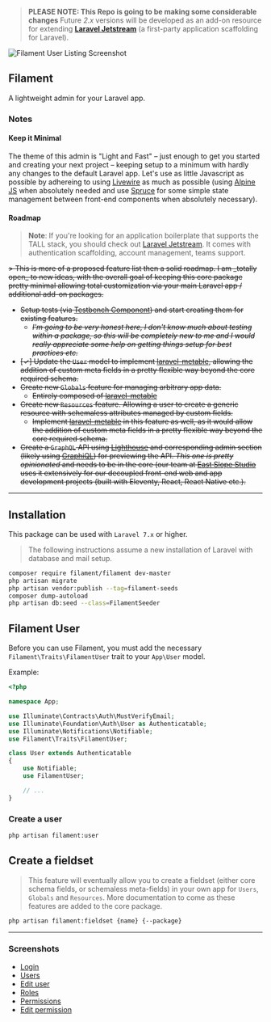 > **PLEASE NOTE: This Repo is going to be making some considerable changes** Future _2.x_ versions will be developed as an add-on resource for extending **[Laravel Jetstream](https://jetstream.laravel.com)** (a first-party application scaffolding for Laravel).

![Filament User Listing Screenshot](https://raw.githubusercontent.com/laravel-filament/filament/master/resources/images/screenshots/edit-user-darkmode.jpg)

## Filament

A lightweight admin for your Laravel app.

### Notes

#### Keep it Minimal

The theme of this admin is "Light and Fast" – just enough to get you started and creating your next project – keeping setup to a minimum with hardly any changes to the default Laravel app. Let's use as little Javascript as possible by adhereing to using [Livewire](https://laravel-livewire.com) as much as possible (using [Alpine JS](https://github.com/alpinejs/alpine) when absolutely needed and use [Spruce](https://github.com/ryangjchandler/spruce) for some simple state management between front-end components when absolutely necessary).

#### Roadmap

> **Note**: If you're looking for an application boilerplate that supports the TALL stack, you should check out [Laravel Jetstream](https://github.com/laravel/jetstream). It comes with authentication scaffolding, account management, teams support.

<strike>
> This is more of a proposed feature list then a solid roadmap. I am _totally open_ to new ideas, with the overall goal of keeping this core package pretty minimal allowing total customization via your main Laravel app / additional add-on packages.

- Setup tests (via [Testbench Component](https://github.com/orchestral/testbench)) and start creating them for existing features.
  - _I'm going to be very honest here, I don't know much about testing within a package, so this will be completely new to me and I would really appreciate some help on getting things setup for best practices etc._
- [✓] <strike>Update the `User` model to implement [laravel-metable](https://github.com/plank/laravel-metable), allowing the addition of custom meta fields in a pretty flexible way beyond the core required schema.</strike>
- Create new `Globals` feature for managing arbitrary app data.
  - Entirely composed of [laravel-metable](https://github.com/plank/laravel-metable)
- Create new `Resources` feature. Allowing a user to create a generic resource with schemaless attributes managed by custom fields.
  - Implement [laravel-metable](https://github.com/plank/laravel-metable) in this feature as well, as it would allow the addition of custom meta fields in a pretty flexible way beyond the core required schema.
- Create a `GraphQL` API using [Lighthouse](https://github.com/nuwave/lighthouse) and corresponding admin section (likely using [GraphiQL](https://github.com/graphql/graphiql)) for previewing the API. _This one is pretty opinionated_ and needs to be in the core (our team at [East Slope Studio](https://eastslope.studio) uses it extensively for our decoupled front-end web and app development projects (built with Eleventy, React, React Native etc.).
</strike>

---

## Installation

This package can be used with `Laravel 7.x` or higher.

> The following instructions assume a new installation of Laravel with database and mail setup.

```bash
composer require filament/filament dev-master
php artisan migrate
php artisan vendor:publish --tag=filament-seeds
composer dump-autoload
php artisan db:seed --class=FilamentSeeder
```

## Filament User

Before you can use Filament, you must add the necessary `Filament\Traits\FilamentUser` trait to your `App\User` model.

Example:

```php
<?php

namespace App;

use Illuminate\Contracts\Auth\MustVerifyEmail;
use Illuminate\Foundation\Auth\User as Authenticatable;
use Illuminate\Notifications\Notifiable;
use Filament\Traits\FilamentUser;

class User extends Authenticatable
{
    use Notifiable;
    use FilamentUser;

    // ...
}
```

### Create a user

```bash
php artisan filament:user
```

## Create a fieldset

> This feature will eventually allow you to create a fieldset (either core schema fields, or schemaless meta-fields) in your own app for `Users`, `Globals` and `Resources`. More documentation to come as these features are added to the core package.

```bash
php artisan filament:fieldset {name} {--package}
```

---

### Screenshots

- [Login](https://raw.githubusercontent.com/laravel-filament/filament/master/resources/images/screenshots/login-darkmode.jpg)
- [Users](https://raw.githubusercontent.com/laravel-filament/filament/master/resources/images/screenshots/users-lightmode.jpg)
- [Edit user](https://raw.githubusercontent.com/laravel-filament/filament/master/resources/images/screenshots/edit-user-darkmode.jpg)
- [Roles](https://raw.githubusercontent.com/laravel-filament/filament/master/resources/images/screenshots/roles-darkmode.jpg)
- [Permissions](https://raw.githubusercontent.com/laravel-filament/filament/master/resources/images/screenshots/permissions-darkmode.jpg)
- [Edit permission](https://raw.githubusercontent.com/laravel-filament/filament/master/resources/images/screenshots/edit-permission-darkmode.jpg)
